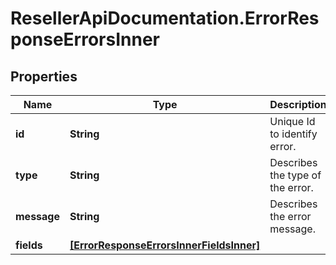 # ResellerApiDocumentation.ErrorResponseErrorsInner

## Properties

Name | Type | Description | Notes
------------ | ------------- | ------------- | -------------
**id** | **String** | Unique Id to identify error. | [optional] 
**type** | **String** | Describes the type of the error. | [optional] 
**message** | **String** | Describes the error message. | [optional] 
**fields** | [**[ErrorResponseErrorsInnerFieldsInner]**](ErrorResponseErrorsInnerFieldsInner.md) |  | [optional] 


